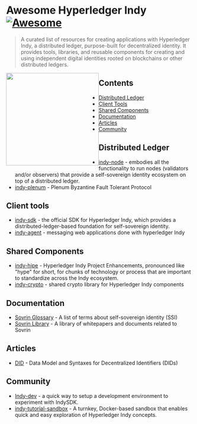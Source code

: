 # Awesome Hyperledger Indy [![Awesome](https://cdn.rawgit.com/sindresorhus/awesome/d7305f38d29fed78fa85652e3a63e154dd8e8829/media/badge.svg)](https://github.com/sindresorhus/awesome)

> A curated list of resources for creating applications with Hyperledger Indy, a distributed ledger, purpose-built for decentralized identity. It provides tools, libraries, and reusable components for creating and using independent digital
identities rooted on blockchains or other distributed ledgers. 

[<img style="float: left;" src="https://www.hyperledger.org/wp-content/uploads/2017/12/logo_indy.png" width="250">](https://www.hyperledger.org/projects/hyperledger-indy)

## Contents

- [Distributed Ledger](#distributedledger)
- [Client Tools](#clienttools)
- [Shared Components](#sharedcomponents)
- [Documentation](#documentation)
- [Articles](#articles)
- [Community](#community)


## Distributed Ledger
- [indy-node](https://github.com/hyperledger/indy-node) - embodies all the functionality to run nodes (validators and/or observers) that provide a self-sovereign identity ecosystem on top of a distributed ledger.
- [indy-plenum](https://github.com/hyperledger/indy-plenum) - Plenum Byzantine Fault Tolerant Protocol


## Client tools
- [indy-sdk](https://github.com/hyperledger/indy-sdk) -  the official SDK for Hyperledger Indy, which provides a distributed-ledger-based foundation for self-sovereign identity. 
- [indy-agent](https://github.com/hyperledger/indy-agent) - messaging web applications done with hyperledger Indy


## Shared Components
- [indy-hipe](https://github.com/hyperledger/indy-hipe) - Hyperledger Indy Project Enhancements, pronounced like "hype" for short, for chunks of technology or process that are important to standardize across the Indy ecosystem.
- [indy-crypto](https://github.com/hyperledger/indy-crypto) - shared crypto library for Hyperledger Indy components

## Documentation
- [Sovrin Glossary](https://w3c-ccg.github.io/did-spec/) - A list of terms about self-sovereign identity (SSI)
- [Sovrin Library](https://sovrin.org/library/) - A library of whitepapers and documents related to Sovrin


## Articles
- [DID](https://w3c-ccg.github.io/did-spec/) - Data Model and Syntaxes for Decentralized Identifiers (DIDs)

## Community
- [Indy-dev](https://github.com/kdenhartog/indy-dev) - a quick way to setup a development environment to experiment with IndySDK.
- [indy-tutorial-sandbox](https://github.com/brycecurtis/indy-tutorial-sandbox) - A turnkey, Docker-based sandbox that enables quick and easy exploration of Hyperledger Indy concepts.
